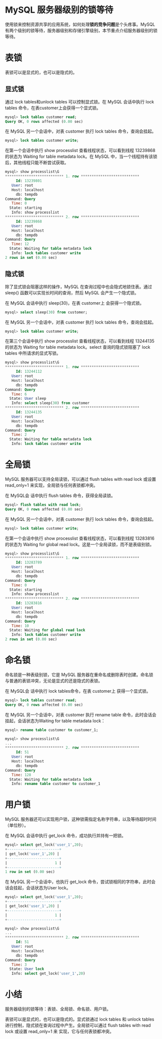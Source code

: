 # MySQL 服务器级别的锁等待

使用锁来控制资源共享的应用系统，如何处理**锁的竞争问题**是个头疼事。MySQL 有两个级别的锁等待，服务器级别和存储引擎级别，本节重点介绍服务器级别的锁等待。

# 表锁

表锁可以是显式的，也可以是隐式的。

## 显式锁

通过 lock tables和unlock tables 可以控制显式锁。在 MySQL 会话中执行 lock tables 命令，在表customer上会获得一个显式锁。

```sql
mysql> lock tables customer read;
Query OK, 0 rows affected (0.00 sec)
```

在 MySQL 另一个会话中，对表 customer 执行 lock tables 命令，查询会挂起。

```sql
mysql> lock tables customer write;
```

在第一个会话中执行 show processlist 查看线程状态，可以看到线程 13239868 的状态为 Waiting for table metadata lock。在 MySQL 中，当一个线程持有该锁后，其他线程只能不断尝试获取。

```sql
mysql> show processlist\G
*************************** 1. row ***************************
     Id: 13239801
   User: root
   Host: localhost
     db: tempdb
Command: Query
   Time: 0
  State: starting
   Info: show processlist
*************************** 2. row ***************************
     Id: 13239868
   User: root
   Host: localhost
     db: tempdb
Command: Query
   Time: 12
  State: Waiting for table metadata lock
   Info: lock tables customer write
2 rows in set (0.00 sec)

```

## 隐式锁

除了显式锁会阻塞这样的操作，MySQL 在查询过程中也会隐式地锁住表。通过 sleep() 函数可以实现长时间的查询，然后 MySQL 会产生一个隐式锁。

在 MySQL 会话中执行 sleep(30)，在表 customer上 会获得一个隐式锁。

```sql
mysql> select sleep(30) from customer;
```

在 MySQL 另一个会话中，对表 customer 执行 lock tables 命令，查询会挂起。

```sql
mysql> lock tables customer write;
```

在第三个会话中执行 show processlist 查看线程状态，可以看到线程 13244135 的状态为 Waiting for table metadata lock。select 查询的隐式锁阻塞了 lock tables 中所请求的显式写锁。

```sql
mysql> show processlist\G
*************************** 1. row ***************************
     Id: 13244112
   User: root
   Host: localhost
     db: tempdb
Command: Query
   Time: 6
  State: User sleep
   Info: select sleep(30) from customer
*************************** 2. row ***************************
     Id: 13244135
   User: root
   Host: localhost
     db: tempdb
Command: Query
   Time: 2
  State: Waiting for table metadata lock
   Info: lock tables customer write
```

# 全局锁

MySQL 服务器可以支持全局读锁，可以通过 flush tables with read lock 或设置 read_only=1 来实现，全局锁与任何表锁都冲突。

在 MySQL会 话中执行 flush tables 命令，获得全局读锁。

```sql
mysql> flush tables with read lock;
Query OK, 0 rows affected (0.00 sec)
```

在 MySQL 另一个会话中，对表 customer 执行 lock tables 命令，查询会挂起。

```sql
mysql> lock tables customer write;
```

在第一个会话中执行 show processlist 查看线程状态，可以看到线程 13283816 的状态为 Waiting for global read lock。这是一个全局读锁，而不是表级别锁。

```sql
mysql> show processlist\G
*************************** 1. row ***************************
     Id: 13283789
   User: root
   Host: localhost
     db: tempdb
Command: Query
   Time: 0
  State: starting
   Info: show processlist
*************************** 2. row ***************************
     Id: 13283816
   User: root
   Host: localhost
     db: tempdb
Command: Query
   Time: 10
  State: Waiting for global read lock
   Info: lock tables customer write
2 rows in set (0.00 sec)
```

# 命名锁

命名锁是一种表级别锁，它是 MySQL 服务器在重命名或删除表时创建。命名锁与普通的表锁冲突，无论是显式的还是隐式的表锁。

在 MySQL会 话中执行 lock tables命令，在表 customer上 获得一个显式锁。

```sql
mysql> lock tables customer read;
Query OK, 0 rows affected (0.00 sec)
```

在 MySQL 另一个会话中，对表 customer 执行 rename table 命令，此时会话会挂起，会话状态为Waiting for table metadata lock：

```sql
mysql> rename table customer to customer_1;

mysql> show processlist\G
...
*************************** 2. row ***************************
     Id: 51
   User: root
   Host: localhost
     db: tempdb
Command: Query
   Time: 128
  State: Waiting for table metadata lock
   Info: rename table customer to customer_1
```

# 用户锁

MySQL 服务器还可以实现用户锁，这种锁需指定名称字符串，以及等待超时时间（单位秒）。

在 MySQL 会话中执行 get_lock 命令，成功执行并持有一把锁。

```sql
mysql> select get_lock('user_1',20);
+------------------------+
| get_lock('user_1',20) |
+------------------------+
|                      1 |
+------------------------+
1 row in set (0.00 sec)
```

在 MySQL 另一个会话中，也执行 get_lock 命令，尝试锁相同的字符串，此时会话会挂起，会话状态为User lock。

```sql
mysql> select get_lock('user_1',20);
+------------------------+
| get_lock('user_1',20) |
+------------------------+
|                      1 |
+------------------------+

mysql> show processlist\G
...
*************************** 2. row ***************************
     Id: 51
   User: root
   Host: localhost
     db: tempdb
Command: Query
   Time: 3
  State: User lock
   Info: select get_lock('user_1',20)
```

# 小结

服务器级别的锁等待：表锁、全局锁、命名锁、用户锁。

表锁可以是显式的，也可以是隐式的。显式锁通过 lock tables 和 unlock tables 进行控制，隐式锁在查询过程中产生。全局锁可以通过 flush tables with read lock 或设置 read_only=1 来 实现，它与任何表锁都冲突。